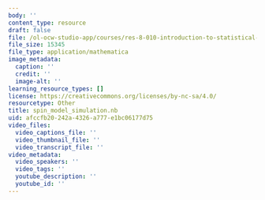 ```yaml
---
body: ''
content_type: resource
draft: false
file: /ol-ocw-studio-app/courses/res-8-010-introduction-to-statistical-physics-summer-2018/spin_model_simulation.nb
file_size: 15345
file_type: application/mathematica
image_metadata:
  caption: ''
  credit: ''
  image-alt: ''
learning_resource_types: []
license: https://creativecommons.org/licenses/by-nc-sa/4.0/
resourcetype: Other
title: spin_model_simulation.nb
uid: afccfb20-242a-4326-a777-e1bc06177d75
video_files:
  video_captions_file: ''
  video_thumbnail_file: ''
  video_transcript_file: ''
video_metadata:
  video_speakers: ''
  video_tags: ''
  youtube_description: ''
  youtube_id: ''
---
```

